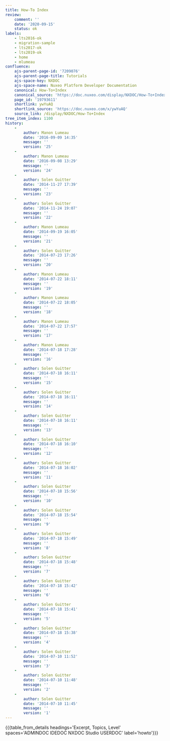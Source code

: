 ```yaml
---
title: How-To Index
review:
    comment: ''
    date: '2020-09-15'
    status: ok
labels:
    - lts2016-ok
    - migration-sample
    - lts2017-ok
    - lts2019-ok
    - home
    - mlumeau
confluence:
    ajs-parent-page-id: '7209076'
    ajs-parent-page-title: Tutorials
    ajs-space-key: NXDOC
    ajs-space-name: Nuxeo Platform Developer Documentation
    canonical: How-To+Index
    canonical_source: 'https://doc.nuxeo.com/display/NXDOC/How-To+Index'
    page_id: '19793611'
    shortlink: ywYuAQ
    shortlink_source: 'https://doc.nuxeo.com/x/ywYuAQ'
    source_link: /display/NXDOC/How-To+Index
tree_item_index: 1100
history:
    -
        author: Manon Lumeau
        date: '2016-09-09 14:35'
        message: ''
        version: '25'
    -
        author: Manon Lumeau
        date: '2016-09-08 13:29'
        message: ''
        version: '24'
    -
        author: Solen Guitter
        date: '2014-11-27 17:39'
        message: ''
        version: '23'
    -
        author: Solen Guitter
        date: '2014-11-24 19:07'
        message: ''
        version: '22'
    -
        author: Manon Lumeau
        date: '2014-09-19 16:05'
        message: ''
        version: '21'
    -
        author: Solen Guitter
        date: '2014-07-23 17:26'
        message: ''
        version: '20'
    -
        author: Manon Lumeau
        date: '2014-07-22 18:11'
        message: ''
        version: '19'
    -
        author: Manon Lumeau
        date: '2014-07-22 18:05'
        message: ''
        version: '18'
    -
        author: Manon Lumeau
        date: '2014-07-22 17:57'
        message: ''
        version: '17'
    -
        author: Manon Lumeau
        date: '2014-07-18 17:28'
        message: ''
        version: '16'
    -
        author: Solen Guitter
        date: '2014-07-18 16:11'
        message: ''
        version: '15'
    -
        author: Solen Guitter
        date: '2014-07-18 16:11'
        message: ''
        version: '14'
    -
        author: Solen Guitter
        date: '2014-07-18 16:11'
        message: ''
        version: '13'
    -
        author: Solen Guitter
        date: '2014-07-18 16:10'
        message: ''
        version: '12'
    -
        author: Solen Guitter
        date: '2014-07-18 16:02'
        message: ''
        version: '11'
    -
        author: Solen Guitter
        date: '2014-07-18 15:56'
        message: ''
        version: '10'
    -
        author: Solen Guitter
        date: '2014-07-18 15:54'
        message: ''
        version: '9'
    -
        author: Solen Guitter
        date: '2014-07-18 15:49'
        message: ''
        version: '8'
    -
        author: Solen Guitter
        date: '2014-07-18 15:48'
        message: ''
        version: '7'
    -
        author: Solen Guitter
        date: '2014-07-18 15:42'
        message: ''
        version: '6'
    -
        author: Solen Guitter
        date: '2014-07-18 15:41'
        message: ''
        version: '5'
    -
        author: Solen Guitter
        date: '2014-07-18 15:38'
        message: ''
        version: '4'
    -
        author: Solen Guitter
        date: '2014-07-10 11:52'
        message: ''
        version: '3'
    -
        author: Solen Guitter
        date: '2014-07-10 11:48'
        message: ''
        version: '2'
    -
        author: Solen Guitter
        date: '2014-07-10 11:45'
        message: ''
        version: '1'
---
```


{{{table_from_details headings='Excerpt, Topics, Level' spaces='ADMINDOC IDEDOC NXDOC Studio USERDOC' label='howto'}}}
